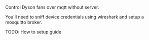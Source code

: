 Control Dyson fans over mqtt without server.

You'll need to sniff device credentials using wireshark and setup a mosquitto broker.

TODO: How to setup guide